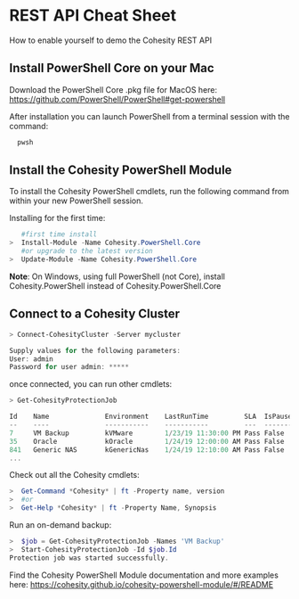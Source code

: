 # REST API Cheat Sheet

How to enable yourself to demo the Cohesity REST API

## Install PowerShell Core on your Mac 

Download the PowerShell Core .pkg file for MacOS here: https://github.com/PowerShell/PowerShell#get-powershell

After installation you can launch PowerShell from a terminal session with the command:

```bash
  pwsh
```

## Install the Cohesity PowerShell Module

To install the Cohesity PowerShell cmdlets, run the following command from within your new PowerShell session.

Installing for the first time:

```powershell
   #first time install
>  Install-Module -Name Cohesity.PowerShell.Core
   #or upgrade to the latest version
>  Update-Module -Name Cohesity.PowerShell.Core
```

**Note**: On Windows, using full PowerShell (not Core), install Cohesity.PowerShell instead of Cohesity.PowerShell.Core

## Connect to a Cohesity Cluster

```powershell
> Connect-CohesityCluster -Server mycluster              

Supply values for the following parameters:
User: admin
Password for user admin: *****
```

once connected, you can run other cmdlets:

```powershell
> Get-CohesityProtectionJob

Id    Name              Environment    LastRunTime         SLA  IsPaused
--    ----              -----------    -----------         ---  --------
7     VM Backup         kVMware        1/23/19 11:30:00 PM Pass False
35    Oracle            kOracle        1/24/19 12:00:00 AM Pass False
841   Generic NAS       kGenericNas    1/24/19 12:10:00 AM Pass False
...
```

Check out all the Cohesity cmdlets:

```powershell
>  Get-Command *Cohesity* | ft -Property name, version
>  #or
>  Get-Help *Cohesity* | ft -Property Name, Synopsis
```

Run an on-demand backup:

```powershell
>  $job = Get-CohesityProtectionJob -Names 'VM Backup'
>  Start-CohesityProtectionJob -Id $job.Id
Protection job was started successfully.
```

Find the Cohesity PowerShell Module documentation and more examples here: https://cohesity.github.io/cohesity-powershell-module/#/README


